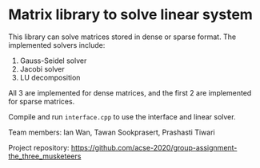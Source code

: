 # Matrix library to solve linear system

This library can solve matrices stored in dense or sparse format. The implemented solvers include:

1. Gauss-Seidel solver
2. Jacobi solver
3. LU decomposition

All 3 are implemented for dense matrices, and the first 2 are implemented for sparse matrices.

Compile and run `interface.cpp` to use the interface and linear solver.

Team members: Ian Wan, Tawan Sookprasert, Prashasti Tiwari

Project repository: https://github.com/acse-2020/group-assignment-the_three_musketeers
